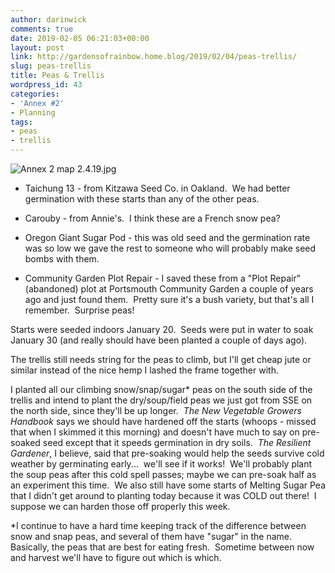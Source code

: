 ```yaml
---
author: darinwick
comments: true
date: 2019-02-05 06:21:03+00:00
layout: post
link: http://gardensofrainbow.home.blog/2019/02/04/peas-trellis/
slug: peas-trellis
title: Peas & Trellis
wordpress_id: 43
categories:
- 'Annex #2'
- Planning
tags:
- peas
- trellis
---
```


![Annex 2 map 2.4.19.jpg](https://gardensofrainbowhome.files.wordpress.com/2019/02/annex-2-map-2.4.19.jpg)






	
  * Taichung 13 - from Kitzawa Seed Co. in Oakland.  We had better germination with these starts than any of the other peas.

	
  * Carouby - from Annie's.  I think these are a French snow pea?

	
  * Oregon Giant Sugar Pod - this was old seed and the germination rate was so low we gave the rest to someone who will probably make seed bombs with them.

	
  * Community Garden Plot Repair - I saved these from a "Plot Repair" (abandoned) plot at Portsmouth Community Garden a couple of years ago and just found them.  Pretty sure it's a bush variety, but that's all I remember.  Surprise peas!


Starts were seeded indoors January 20.  Seeds were put in water to soak January 30 (and really should have been planted a couple of days ago).

The trellis still needs string for the peas to climb, but I'll get cheap jute or similar instead of the nice hemp I lashed the frame together with.

I planted all our climbing snow/snap/sugar* peas on the south side of the trellis and intend to plant the dry/soup/field peas we just got from SSE on the north side, since they'll be up longer.  _The New Vegetable Growers Handbook_ says we should have hardened off the starts (whoops - missed that when I skimmed it this morning) and doesn't have much to say on pre-soaked seed except that it speeds germination in dry soils.  _The Resilient Gardener_, I believe, said that pre-soaking would help the seeds survive cold weather by germinating early...  we'll see if it works!  We'll probably plant the soup peas after this cold spell passes; maybe we can pre-soak half as an experiment this time.  We also still have some starts of Melting Sugar Pea that I didn't get around to planting today because it was COLD out there!  I suppose we can harden those off properly this week.

*I continue to have a hard time keeping track of the difference between snow and snap peas, and several of them have "sugar" in the name.  Basically, the peas that are best for eating fresh.  Sometime between now and harvest we'll have to figure out which is which.


